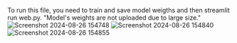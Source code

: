 To run this file, you need to train and save model weigths and then  streamlit run web.py.
"Model's weights are not uploaded due to large size."
![Screenshot 2024-08-26 154748](https://github.com/user-attachments/assets/afb4df66-2ce2-4955-8b43-66eb1aeb09bc)
![Screenshot 2024-08-26 154840](https://github.com/user-attachments/assets/236f4eea-286d-49d1-ad8f-c8167138b938)
![Screenshot 2024-08-26 154855](https://github.com/user-attachments/assets/1d8c321b-b3b8-4015-b7b0-047c56a2f55c)
